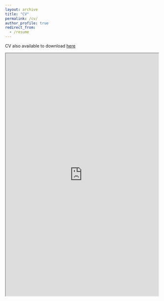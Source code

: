 ```yaml
---
layout: archive
title: "CV"
permalink: /cv/
author_profile: true
redirect_from:
  - /resume
---
```


CV also available to download [here](./pdf/resume.pdf)

<iframe src="https://drive.google.com/file/d/10WlOqO3anH336jBLE_u_-D3awcAgS9q1/view?usp=sharing" width="100%" height =
"800"></iframe>